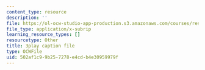 ```yaml
---
content_type: resource
description: ''
file: https://ol-ocw-studio-app-production.s3.amazonaws.com/courses/res-ll-005-mathematics-of-big-data-and-machine-learning-january-iap-2020/502af1c99b257278e4cdb4e30959979f_mbr667kATEg.srt
file_type: application/x-subrip
learning_resource_types: []
resourcetype: Other
title: 3play caption file
type: OCWFile
uid: 502af1c9-9b25-7278-e4cd-b4e30959979f
---
```

